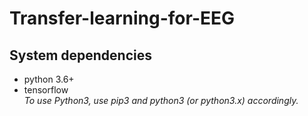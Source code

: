 # Transfer-learning-for-EEG
## System dependencies
- python 3.6+
- tensorflow  
*To use Python3, use pip3 and python3 (or python3.x) accordingly.*

